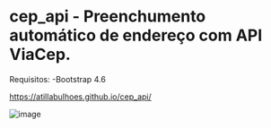 # cep_api - Preenchumento automático de endereço com API ViaCep.
Requisitos:
  -Bootstrap 4.6 
  
  https://atillabulhoes.github.io/cep_api/

![image](https://user-images.githubusercontent.com/67709853/162793969-c647d524-fcb0-4b16-8ec1-71d66383ac3a.png)
